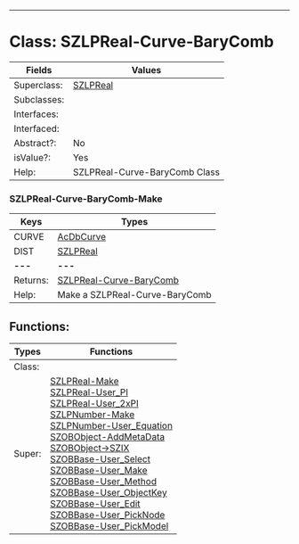 ---------

# Class:	SZLPReal-Curve-BaryComb

| Fields | Values |
| --------- | --------- |
| Superclass: | [SZLPReal](SZLPReal.html) |
| Subclasses: |  |
| Interfaces: |  |
| Interfaced: |  |
| Abstract?: | No |
| isValue?: | Yes |
| Help: | SZLPReal-Curve-BaryComb Class |

### SZLPReal-Curve-BaryComb-Make

| Keys | Types |
| --------- | --------- |
| CURVE | [AcDbCurve](AcDbCurve.html) |
| DIST | [SZLPReal](SZLPReal.html) |
| **---** | **---** |
| Returns: | [SZLPReal-Curve-BaryComb](SZLPReal-Curve-BaryComb.html) |
| Help: | Make a SZLPReal-Curve-BaryComb |


## Functions:

| Types | Functions |
| --------- | --------- |
| Class: |  |
| Super: | [SZLPReal-Make](SZLPReal.html) <br> [SZLPReal-User_PI](SZLPReal.html) <br> [SZLPReal-User_2xPI](SZLPReal.html) <br> [SZLPNumber-Make](SZLPNumber.html) <br> [SZLPNumber-User_Equation](SZLPNumber.html) <br> [SZOBObject-AddMetaData](SZOBObject.html) <br> [SZOBObject->SZIX](SZOBObject.html) <br> [SZOBBase-User_Select](SZOBBase.html) <br> [SZOBBase-User_Make](SZOBBase.html) <br> [SZOBBase-User_Method](SZOBBase.html) <br> [SZOBBase-User_ObjectKey](SZOBBase.html) <br> [SZOBBase-User_Edit](SZOBBase.html) <br> [SZOBBase-User_PickNode](SZOBBase.html) <br> [SZOBBase-User_PickModel](SZOBBase.html) |


